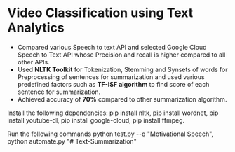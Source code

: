 # Video Classification using Text Analytics

- Compared various Speech to text API and selected Google Cloud Speech to Text API whose Precision and recall is higher compared to all other APIs.
- Used **NLTK Toolkit** for Tokenization, Stemming and Synsets of words for Preprocessing of sentences for summarization and used various predefined factors such as **TF-ISF algorithm** to find score of each sentence for summarization. 
- Achieved accuracy of **70%** compared to other summarization algorithm.

Install the following dependencies: pip install nltk, pip install wordnet, pip install youtube-dl, pip install google-cloud, pip install ffmpeg.

Run the following commands python test.py --q "Motivational Speech", python automate.py "# Text-Summarization"

